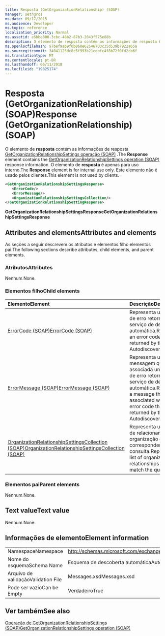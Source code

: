 ```yaml
---
title: Resposta (GetOrganizationRelationship) (SOAP)
manager: sethgros
ms.date: 09/17/2015
ms.audience: Developer
ms.topic: reference
localization_priority: Normal
ms.assetid: e6bbe800-3cbc-48b2-87b3-2043f575e88b
description: O elemento de resposta contém as informações de resposta GetOrganizationRelationshipSettings operação (SOAP). O elemento de resposta é apenas para uso interno. Este elemento não é usado pelos clientes.
ms.openlocfilehash: 97bef9ab9f0b860e62646703c35d539b7922a65a
ms.sourcegitcommit: 34041125dc8c5f993b21cebfc4f8b72f0fd2cb6f
ms.translationtype: MT
ms.contentlocale: pt-BR
ms.lasthandoff: 06/11/2018
ms.locfileid: "19825174"
---
```

# <a name="response-getorganizationrelationship-soap"></a><span data-ttu-id="a017c-105">Resposta (GetOrganizationRelationship) (SOAP)</span><span class="sxs-lookup"><span data-stu-id="a017c-105">Response (GetOrganizationRelationship) (SOAP)</span></span>

<span data-ttu-id="a017c-106">O elemento de **resposta** contém as informações de resposta [GetOrganizationRelationshipSettings operação (SOAP)](getorganizationrelationshipsettings-operation-soap.md) .</span><span class="sxs-lookup"><span data-stu-id="a017c-106">The **Response** element contains the [GetOrganizationRelationshipSettings operation (SOAP)](getorganizationrelationshipsettings-operation-soap.md) response information.</span></span> <span data-ttu-id="a017c-107">O elemento de **resposta** é apenas para uso interno.</span><span class="sxs-lookup"><span data-stu-id="a017c-107">The **Response** element is for internal use only.</span></span> <span data-ttu-id="a017c-108">Este elemento não é usado pelos clientes.</span><span class="sxs-lookup"><span data-stu-id="a017c-108">This element is not used by clients.</span></span> 
  
```XML
<GetOrganizationRelationshipSettingsResponse>
   <ErrorCode/>
   <ErrorMessage/>
   <OrganizationRelationshipSettingsCollection/>
</GetOrganizationRelationshipSettingResponse>
```

 <span data-ttu-id="a017c-109">**GetOrganizationRelationshipSettingsResponse**</span><span class="sxs-lookup"><span data-stu-id="a017c-109">**GetOrganizationRelationshipSettingsResponse**</span></span>
## <a name="attributes-and-elements"></a><span data-ttu-id="a017c-110">Attributes and elements</span><span class="sxs-lookup"><span data-stu-id="a017c-110">Attributes and elements</span></span>

<span data-ttu-id="a017c-111">As seções a seguir descrevem os atributos e elementos filho elementos pai.</span><span class="sxs-lookup"><span data-stu-id="a017c-111">The following sections describe attributes, child elements, and parent elements.</span></span>
  
### <a name="attributes"></a><span data-ttu-id="a017c-112">Atributos</span><span class="sxs-lookup"><span data-stu-id="a017c-112">Attributes</span></span>

<span data-ttu-id="a017c-113">Nenhum.</span><span class="sxs-lookup"><span data-stu-id="a017c-113">None.</span></span>
  
### <a name="child-elements"></a><span data-ttu-id="a017c-114">Elementos filho</span><span class="sxs-lookup"><span data-stu-id="a017c-114">Child elements</span></span>

|<span data-ttu-id="a017c-115">**Elemento**</span><span class="sxs-lookup"><span data-stu-id="a017c-115">**Element**</span></span>|<span data-ttu-id="a017c-116">**Descrição**</span><span class="sxs-lookup"><span data-stu-id="a017c-116">**Description**</span></span>|
|:-----|:-----|
|[<span data-ttu-id="a017c-117">ErrorCode (SOAP)</span><span class="sxs-lookup"><span data-stu-id="a017c-117">ErrorCode (SOAP)</span></span>](errorcode-soap.md) <br/> |<span data-ttu-id="a017c-118">Representa um código de erro retornado pelo serviço de descoberta automática.</span><span class="sxs-lookup"><span data-stu-id="a017c-118">Represents an error code that is returned by the Autodiscover service.</span></span>  <br/> |
|[<span data-ttu-id="a017c-119">ErrorMessage (SOAP)</span><span class="sxs-lookup"><span data-stu-id="a017c-119">ErrorMessage (SOAP)</span></span>](errormessage-soap.md) <br/> |<span data-ttu-id="a017c-120">Representa uma mensagem que está associada um código de erro retornado pelo serviço de descoberta automática.</span><span class="sxs-lookup"><span data-stu-id="a017c-120">Represents a message that is associated with an error code that is returned by the Autodiscover service.</span></span>  <br/> |
|[<span data-ttu-id="a017c-121">OrganizationRelationshipSettingsCollection (SOAP)</span><span class="sxs-lookup"><span data-stu-id="a017c-121">OrganizationRelationshipSettingsCollection (SOAP)</span></span>](organizationrelationshipsettingscollection-soap.md) <br/> |<span data-ttu-id="a017c-122">Representa uma lista de relacionamentos da organização que correspondem à consulta.</span><span class="sxs-lookup"><span data-stu-id="a017c-122">Represents a list of organization relationships that match the query.</span></span>  <br/> |
   
### <a name="parent-elements"></a><span data-ttu-id="a017c-123">Elementos pai</span><span class="sxs-lookup"><span data-stu-id="a017c-123">Parent elements</span></span>

<span data-ttu-id="a017c-124">Nenhum.</span><span class="sxs-lookup"><span data-stu-id="a017c-124">None.</span></span>
  
## <a name="text-value"></a><span data-ttu-id="a017c-125">Text value</span><span class="sxs-lookup"><span data-stu-id="a017c-125">Text value</span></span>

<span data-ttu-id="a017c-126">Nenhum.</span><span class="sxs-lookup"><span data-stu-id="a017c-126">None.</span></span>
  
## <a name="element-information"></a><span data-ttu-id="a017c-127">Informações de elemento</span><span class="sxs-lookup"><span data-stu-id="a017c-127">Element information</span></span>

|||
|:-----|:-----|
|<span data-ttu-id="a017c-128">Namespace</span><span class="sxs-lookup"><span data-stu-id="a017c-128">Namespace</span></span>  <br/> |http://schemas.microsoft.com/exchange/2010/Autodiscover  <br/> |
|<span data-ttu-id="a017c-129">Nome do esquema</span><span class="sxs-lookup"><span data-stu-id="a017c-129">Schema Name</span></span>  <br/> |<span data-ttu-id="a017c-130">Esquema de descoberta automática</span><span class="sxs-lookup"><span data-stu-id="a017c-130">Autodiscover schema</span></span>  <br/> |
|<span data-ttu-id="a017c-131">Arquivo de validação</span><span class="sxs-lookup"><span data-stu-id="a017c-131">Validation File</span></span>  <br/> |<span data-ttu-id="a017c-132">Messages.xsd</span><span class="sxs-lookup"><span data-stu-id="a017c-132">Messages.xsd</span></span>  <br/> |
|<span data-ttu-id="a017c-133">Pode ser vazio</span><span class="sxs-lookup"><span data-stu-id="a017c-133">Can be Empty</span></span>  <br/> |<span data-ttu-id="a017c-134">Verdadeiro</span><span class="sxs-lookup"><span data-stu-id="a017c-134">True</span></span>  <br/> |
   
## <a name="see-also"></a><span data-ttu-id="a017c-135">Ver também</span><span class="sxs-lookup"><span data-stu-id="a017c-135">See also</span></span>



[<span data-ttu-id="a017c-136">Operação de GetOrganizationRelationshipSettings (SOAP)</span><span class="sxs-lookup"><span data-stu-id="a017c-136">GetOrganizationRelationshipSettings operation (SOAP)</span></span>](getorganizationrelationshipsettings-operation-soap.md)


